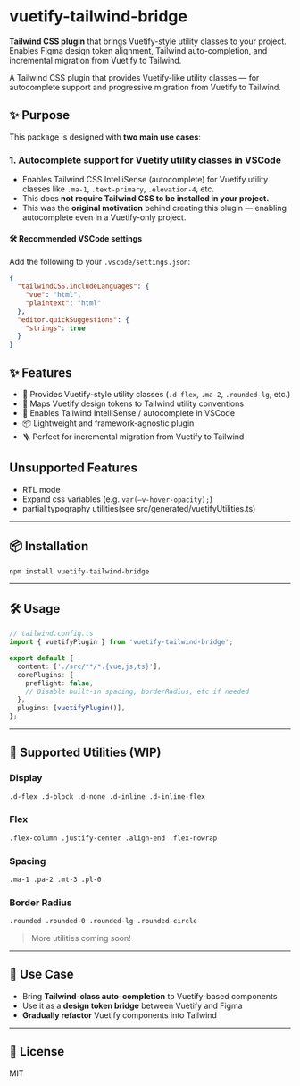 # vuetify-tailwind-bridge

**Tailwind CSS plugin** that brings Vuetify-style utility classes to your project.  
Enables Figma design token alignment, Tailwind auto-completion, and incremental migration from Vuetify to Tailwind.

A Tailwind CSS plugin that provides Vuetify-like utility classes — for autocomplete support and progressive migration from Vuetify to Tailwind.

## ✨ Purpose

This package is designed with **two main use cases**:

### 1. Autocomplete support for Vuetify utility classes in VSCode

- Enables Tailwind CSS IntelliSense (autocomplete) for Vuetify utility classes like `.ma-1`, `.text-primary`, `.elevation-4`, etc.
- This does **not require Tailwind CSS to be installed in your project.**
- This was the **original motivation** behind creating this plugin — enabling autocomplete even in a Vuetify-only project.

#### 🛠 Recommended VSCode settings

Add the following to your `.vscode/settings.json`:

```json
{
  "tailwindCSS.includeLanguages": {
    "vue": "html",
    "plaintext": "html"
  },
  "editor.quickSuggestions": {
    "strings": true
  }
}
```

## ✨ Features

- 🔧 Provides Vuetify-style utility classes (`.d-flex`, `.ma-2`, `.rounded-lg`, etc.)
- 🎨 Maps Vuetify design tokens to Tailwind utility conventions
- 🧩 Enables Tailwind IntelliSense / autocomplete in VSCode
- 📦 Lightweight and framework-agnostic plugin
- 🪜 Perfect for incremental migration from Vuetify to Tailwind

## Unsupported Features

- RTL mode
- Expand css variables (e.g. `var(–v-hover-opacity);`)
- partial typography utilities(see src/generated/vuetifyUtilities.ts)

---

## 📦 Installation

```bash
npm install vuetify-tailwind-bridge
```

---

## 🛠 Usage

```ts
// tailwind.config.ts
import { vuetifyPlugin } from 'vuetify-tailwind-bridge';

export default {
  content: ['./src/**/*.{vue,js,ts}'],
  corePlugins: {
    preflight: false,
    // Disable built-in spacing, borderRadius, etc if needed
  },
  plugins: [vuetifyPlugin()],
};
```

---

## 🧩 Supported Utilities (WIP)

### Display

```html
.d-flex .d-block .d-none .d-inline .d-inline-flex
```

### Flex

```html
.flex-column .justify-center .align-end .flex-nowrap
```

### Spacing

```html
.ma-1 .pa-2 .mt-3 .pl-0
```

### Border Radius

```html
.rounded .rounded-0 .rounded-lg .rounded-circle
```

> More utilities coming soon!

---

## 🚀 Use Case

- Bring **Tailwind-class auto-completion** to Vuetify-based components
- Use it as a **design token bridge** between Vuetify and Figma
- **Gradually refactor** Vuetify components into Tailwind

---

## 📄 License

MIT

